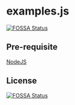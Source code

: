 # examples.js
[![FOSSA Status](https://app.fossa.io/api/projects/git%2Bgithub.com%2Fkrishnamanchikalapudi%2Fexamples.js.svg?type=shield)](https://app.fossa.io/projects/git%2Bgithub.com%2Fkrishnamanchikalapudi%2Fexamples.js?ref=badge_shield)


## Pre-requisite
[NodeJS](https://nodejs.org/en/)



## License
[![FOSSA Status](https://app.fossa.io/api/projects/git%2Bgithub.com%2Fkrishnamanchikalapudi%2Fexamples.js.svg?type=large)](https://app.fossa.io/projects/git%2Bgithub.com%2Fkrishnamanchikalapudi%2Fexamples.js?ref=badge_large)